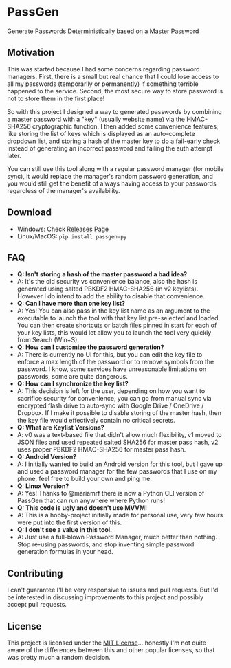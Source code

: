 # PassGen
Generate Passwords Deterministically based on a Master Password

## Motivation
This was started because I had some concerns regarding password managers.
First, there is a small but real chance that I could lose access to all my passwords (temporarily or permanently) if something terrible happened to the service.
Second, the most secure way to store password is not to store them in the first place!

So with this project I designed a way to generated passwords by combining a master password with a "key" (usually website name) via the HMAC-SHA256 cryptographic function.
I then added some convenience features, like storing the list of keys which is displayed as an auto-complete dropdown list, and storing a hash of the master key to do a fail-early check instead of generating an incorrect password and failing the auth attempt later.

You can still use this tool along with a regular password manager (for mobile sync), it would replace the manager's random password generation, and you would still get the benefit of always having access to your passwords regardless of the manager's availability.

## Download
- Windows: Check [Releases Page](https://github.com/hassanselim0/PassGen/releases/latest)
- Linux/MacOS: `pip install passgen-py`

## FAQ
- **Q: Isn't storing a hash of the master password a bad idea?**
- A: It's the old security vs convenience balance, also the hash is generated using salted PBKDF2 HMAC-SHA256 (in v2 keylists). However I do intend to add the ability to disable that convenience.
- **Q: Can I have more than one key list?**
- A: Yes! You can also pass in the key list name as an argument to the executable to launch the tool with that key list pre-selected and loaded. You can then create shortcuts or batch files pinned in start for each of your key lists, this would let allow you to launch the tool very quickly from Search (Win+S).
- **Q: How can I customize the password generation?**
- A: There is currently no UI for this, but you can edit the key file to enforce a max length of the password or to remove symbols from the password. I know, some services have unreasonable limitations on passwords, some are quite dangerous.
- **Q: How can I synchronize the key list?**
- A: This decision is left for the user, depending on how you want to sacrifice security for convenience, you can go from manual sync via encrypted flash drive to auto-sync with Google Drive / OneDrive / Dropbox. If I make it possible to disable storing of the master hash, then the key file would effectively contain no critical secrets.
- **Q: What are Keylist Versions?**
- A: v0 was a text-based file that didn't allow much flexibility, v1 moved to JSON files and used repeated salted SHA256 for master pass hash, v2 uses proper PBKDF2 HMAC-SHA256 for master pass hash.
- **Q: Android Version?**
- A: I initially wanted to build an Android version for this tool, but I gave up and used a password manager for the few passwords that I use on my phone, feel free to build your own and ping me.
- **Q: Linux Version?**
- A: Yes! Thanks to @mariamrf there is now a Python CLI version of PassGen that can run anywhere where Python runs!
- **Q: This code is ugly and doesn't use MVVM!**
- A: This is a hobby-project initially made for personal use, very few hours were put into the first version of this.
- **Q: I don't see a value in this tool.**
- A: Just use a full-blown Password Manager, much better than nothing. Stop re-using passwords, and stop inventing simple password generation formulas in your head.

## Contributing
I can't guarantee I'll be very responsive to issues and pull requests. But I'd be interested in discussing improvements to this project and possibly accept pull requests.

## License
This project is licensed under the [MIT License](LICENSE)... honestly I'm not quite aware of the differences between this and other popular licenses, so that was pretty much a random decision.